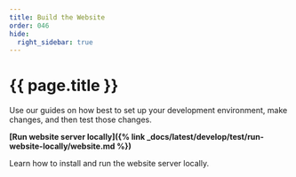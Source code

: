 ```yaml
---
title: Build the Website
order: 046
hide:
  right_sidebar: true
---
```


# {{ page.title }}

Use our guides on how best to set up your development environment, make changes,
and then test those changes.

**[Run website server locally]({% link _docs/latest/develop/test/run-website-locally/website.md %})**

Learn how to install and run the website server locally.

